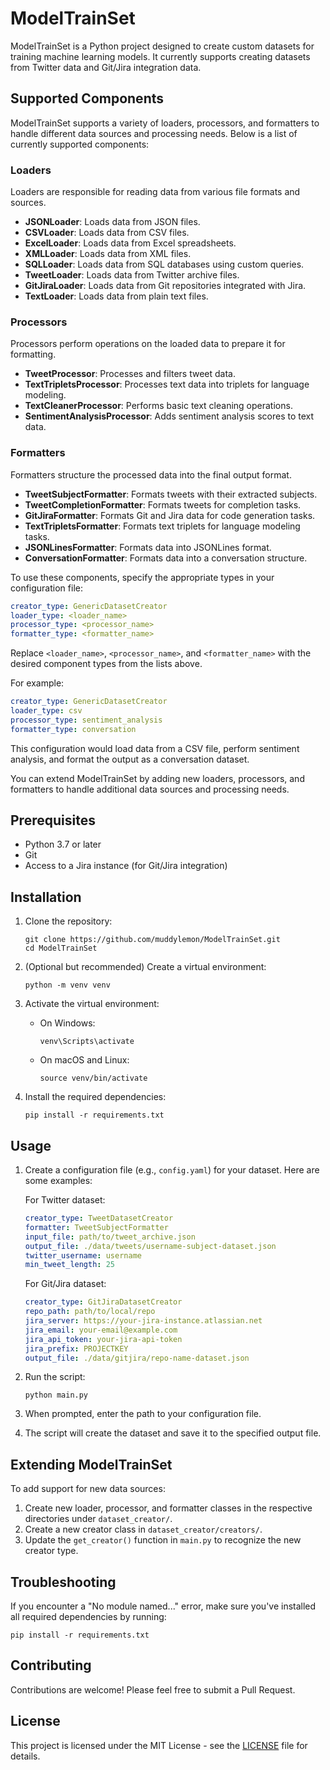# ModelTrainSet

ModelTrainSet is a Python project designed to create custom datasets for training machine learning models. It currently supports creating datasets from Twitter data and Git/Jira integration data.

## Supported Components

ModelTrainSet supports a variety of loaders, processors, and formatters to handle different data sources and processing needs. Below is a list of currently supported components:

### Loaders

Loaders are responsible for reading data from various file formats and sources.

- **JSONLoader**: Loads data from JSON files.
- **CSVLoader**: Loads data from CSV files.
- **ExcelLoader**: Loads data from Excel spreadsheets.
- **XMLLoader**: Loads data from XML files.
- **SQLLoader**: Loads data from SQL databases using custom queries.
- **TweetLoader**: Loads data from Twitter archive files.
- **GitJiraLoader**: Loads data from Git repositories integrated with Jira.
- **TextLoader**: Loads data from plain text files.

### Processors

Processors perform operations on the loaded data to prepare it for formatting.

- **TweetProcessor**: Processes and filters tweet data.
- **TextTripletsProcessor**: Processes text data into triplets for language modeling.
- **TextCleanerProcessor**: Performs basic text cleaning operations.
- **SentimentAnalysisProcessor**: Adds sentiment analysis scores to text data.

### Formatters

Formatters structure the processed data into the final output format.

- **TweetSubjectFormatter**: Formats tweets with their extracted subjects.
- **TweetCompletionFormatter**: Formats tweets for completion tasks.
- **GitJiraFormatter**: Formats Git and Jira data for code generation tasks.
- **TextTripletsFormatter**: Formats text triplets for language modeling tasks.
- **JSONLinesFormatter**: Formats data into JSONLines format.
- **ConversationFormatter**: Formats data into a conversation structure.

To use these components, specify the appropriate types in your configuration file:

```yaml
creator_type: GenericDatasetCreator
loader_type: <loader_name>
processor_type: <processor_name>
formatter_type: <formatter_name>
```

Replace `<loader_name>`, `<processor_name>`, and `<formatter_name>` with the desired component types from the lists above.

For example:

```yaml
creator_type: GenericDatasetCreator
loader_type: csv
processor_type: sentiment_analysis
formatter_type: conversation
```

This configuration would load data from a CSV file, perform sentiment analysis, and format the output as a conversation dataset.

You can extend ModelTrainSet by adding new loaders, processors, and formatters to handle additional data sources and processing needs.

## Prerequisites

- Python 3.7 or later
- Git
- Access to a Jira instance (for Git/Jira integration)

## Installation

1. Clone the repository:

   ```
   git clone https://github.com/muddylemon/ModelTrainSet.git
   cd ModelTrainSet
   ```

2. (Optional but recommended) Create a virtual environment:

   ```
   python -m venv venv
   ```

3. Activate the virtual environment:
   - On Windows:

     ```
     venv\Scripts\activate
     ```

   - On macOS and Linux:

     ```
     source venv/bin/activate
     ```

4. Install the required dependencies:

   ```
   pip install -r requirements.txt
   ```

## Usage

1. Create a configuration file (e.g., `config.yaml`) for your dataset. Here are some examples:

   For Twitter dataset:

   ```yaml
   creator_type: TweetDatasetCreator
   formatter: TweetSubjectFormatter
   input_file: path/to/tweet_archive.json
   output_file: ./data/tweets/username-subject-dataset.json
   twitter_username: username
   min_tweet_length: 25
   ```

   For Git/Jira dataset:

   ```yaml
   creator_type: GitJiraDatasetCreator
   repo_path: path/to/local/repo
   jira_server: https://your-jira-instance.atlassian.net
   jira_email: your-email@example.com
   jira_api_token: your-jira-api-token
   jira_prefix: PROJECTKEY
   output_file: ./data/gitjira/repo-name-dataset.json
   ```

2. Run the script:

   ```
   python main.py
   ```

3. When prompted, enter the path to your configuration file.

4. The script will create the dataset and save it to the specified output file.

## Extending ModelTrainSet

To add support for new data sources:

1. Create new loader, processor, and formatter classes in the respective directories under `dataset_creator/`.
2. Create a new creator class in `dataset_creator/creators/`.
3. Update the `get_creator()` function in `main.py` to recognize the new creator type.

## Troubleshooting

If you encounter a "No module named..." error, make sure you've installed all required dependencies by running:

```
pip install -r requirements.txt
```

## Contributing

Contributions are welcome! Please feel free to submit a Pull Request.

## License

This project is licensed under the MIT License - see the [LICENSE](LICENSE) file for details.
